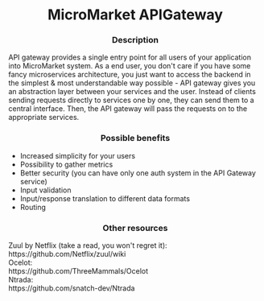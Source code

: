 <h1 align="center"> MicroMarket APIGateway </h1>
<div align="center"><h3> Description </h3></div>

API gateway provides a single entry point for all users of your application into MicroMarket system. 
As a end user, you don't care if you have some fancy microservices architecture, you just want to access the backend in the simplest & most understandable way possible - API gateway gives you an abstraction layer between your services and the user.
Instead of clients sending requests directly to services one by one, they can send them to a central interface.
Then, the API gateway will pass the requests on to the appropriate services.
<div align="center"><h3> Possible benefits </h3></div>

 - Increased simplicity for your users
 - Possibility to gather metrics
 - Better security (you can have only one auth system in the API Gateway service)
 - Input validation
 - Input/response translation to different data formats
 - Routing
 
<div align="center"><h3> Other resources </h3></div>
Zuul by Netflix (take a read, you won't regret it): <br>
https://github.com/Netflix/zuul/wiki <br>
Ocelot: <br>
https://github.com/ThreeMammals/Ocelot <br>
Ntrada: <br>
https://github.com/snatch-dev/Ntrada <br>
